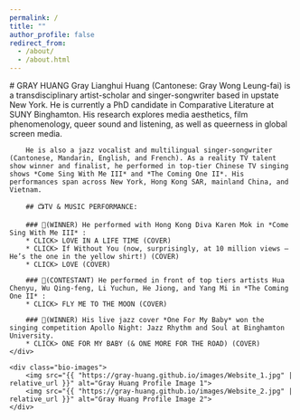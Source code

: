 ```yaml
---
permalink: /
title: ""
author_profile: false
redirect_from:
  - /about/
  - /about.html
---
```


<div class="bio-container">
    <div class="bio-text" markdown="1">
        # GRAY HUANG
        Gray Lianghui Huang (Cantonese: Gray Wong Leung-fai) is a transdisciplinary artist-scholar and singer-songwriter based in upstate New York. He is currently a PhD candidate in Comparative Literature at SUNY Binghamton. His research explores media aesthetics, film phenomenology, queer sound and listening, as well as queerness in global screen media.

        He is also a jazz vocalist and multilingual singer-songwriter (Cantonese, Mandarin, English, and French). As a reality TV talent show winner and finalist, he performed in top-tier Chinese TV singing shows *Come Sing With Me III* and *The Coming One II*. His performances span across New York, Hong Kong SAR, mainland China, and Vietnam.

        ## 📺TV & MUSIC PERFORMANCE:

        ### 🎤(WINNER) He performed with Hong Kong Diva Karen Mok in *Come Sing With Me III* :
        * CLICK> LOVE IN A LIFE TIME (COVER)
        * CLICK> If Without You (now, surprisingly, at 10 million views — He’s the one in the yellow shirt!) (COVER)
        * CLICK> LOVE (COVER)

        ### 🎤(CONTESTANT) He performed in front of top tiers artists Hua Chenyu, Wu Qing-feng, Li Yuchun, He Jiong, and Yang Mi in *The Coming One II* :
        * CLICK> FLY ME TO THE MOON (COVER)

        ### 🎤(WINNER) His live jazz cover *One For My Baby* won the singing competition Apollo Night: Jazz Rhythm and Soul at Binghamton University. 
        * CLICK> ONE FOR MY BABY (& ONE MORE FOR THE ROAD) (COVER)
    </div>

    <div class="bio-images">
        <img src="{{ "https://gray-huang.github.io/images/Website_1.jpg" | relative_url }}" alt="Gray Huang Profile Image 1">
        <img src="{{ "https://gray-huang.github.io/images/Website_2.jpg" | relative_url }}" alt="Gray Huang Profile Image 2">
    </div>
</div>
